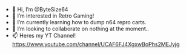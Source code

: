 - 👋 Hi, I’m @ByteSize64
- 👀 I’m interested in Retro Gaming!
- 🌱 I’m currently learning how to dump n64 repro carts.
- 💞️ I’m looking to collaborate on nothing at the moment..
- 📫 Heres my YT Channel! https://www.youtube.com/channel/UCAF6FJ4XgxwBoPhs2MEJyjg

<!---
ByteSize64/ByteSize64 is a ✨ special ✨ repository because its `README.md` (this file) appears on your GitHub profile.
You can click the Preview link to take a look at your changes.
--->
